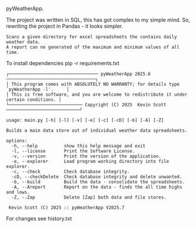  pyWeatherApp.

The project was written in SQL, this has got complex to my simple mind.
So, rewriting the project in Pandas - it looks simpler.

    Scans a given directory for excel spreadsheets the contains daily weather data.
    A report can ne generated of the maximum and minimum values of all time.

To install dependencies pip -r requirements.txt

```
┌────────────────────────────────── pyWeatherApp 2025.6 ──────────────────────────────────┐
│ This program comes with ABSOLUTELY NO WARRANTY; for details type `pyWeatherApp -l'.     │
│ This is free software, and you are welcome to redistribute it under certain conditions. │
└──────────────────────────── Copyright (C) 2025  Kevin Scott ────────────────────────────┘

usage: main.py [-h] [-l] [-v] [-e] [-c] [-cD] [-b] [-A] [-Z]

Builds a main data store out of individual weather data spreadsheets.

options:
  -h, --help          show this help message and exit
  -l, --license       Print the Software License.
  -v, --version       Print the version of the application.
  -e, --explorer      Load program working directory into file explorer.
  -c, --check         Check database integrity.
  -cD, --checkDelete  Check database integrity and delete unwanted.
  -b, --build         Build the data - consolidate the spreadsheets.
  -A, --Areport       Report on the data - finds the all time highs and lows.
  -Z, --Zap           Delete [Zap] both data and file stores.

 Kevin Scott (C) 2025 :: pyWeatherApp V2025.7
```

For changes see history.txt
